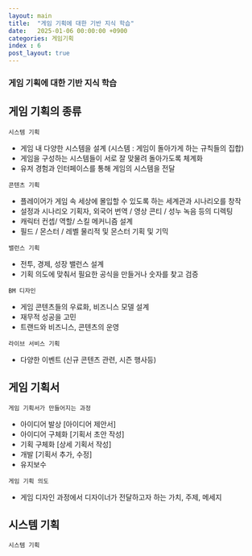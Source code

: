 ```yaml
---
layout: main  
title:  "게임 기획에 대한 기반 지식 학습"
date:   2025-01-06 00:00:00 +0900
categories: 게임기획
index : 6
post_layout: true
---
```


<h3>게임 기획에 대한 기반 지식 학습</h3>

## 게임 기획의 종류

`시스템 기획`

- 게임 내 다양한 시스템을 설계 (시스템 : 게임이 돌아가게 하는 규칙들의 집합)
- 게임을 구성하는 시스템들이 서로 잘 맞물려 돌아가도록 체계화
- 유저 경험과 인터페이스를 통해 게임의 시스템을 전달

`콘텐츠 기획`

- 플레이어가 게임 속 세상에 몰입할 수 있도록 하는 세계관과 시나리오를 창작
- 설정과 시나리오 기획자, 외국어 번역 / 영상 콘티 / 성누 녹음 등의 디렉팅
- 캐릭터 컨셉/ 역할/ 스킬 메커니즘 설계
- 필드 / 몬스터 / 레벨 물리적 및 몬스터 기획 및 기믹

`밸런스 기획`

- 전투, 경제, 성장 밸런스 설계
- 기획 의도에 맞춰서 필요한 공식을 만들거나 숫자를 찾고 검증

`BM 디자인`
- 게임 콘텐츠들의 우료화, 비즈니스 모델 설계
- 재무적 성공을 고민
- 트랜드와 비즈니스, 콘텐츠의 운영

`라이브 서비스 기획`
- 다양한 이벤트 (신규 콘텐츠 관련, 시즌 행사등)

## 게임 기획서

`게임 기획서가 만들어지는 과정`
- 아이디어 발상 [아이디어 제안서]
- 아이디어 구체화 [기획서 초안 작성]
- 기획 구체화 [상세 기획서 작성]
- 개발 [기획서 추가, 수정]
- 유지보수

`게임 기획 의도`
- 게임 디자인 과정에서 디자이너가 전달하고자 하는 가치, 주제, 메세지

## 시스템 기획

`시스템 기획`

